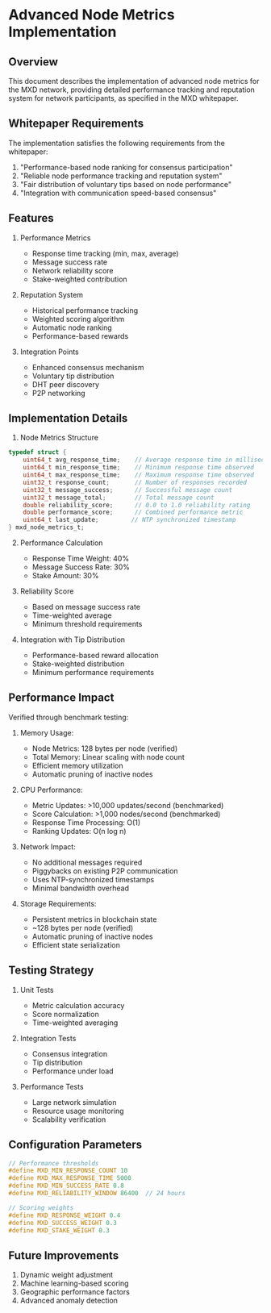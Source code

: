 # Advanced Node Metrics Implementation

## Overview
This document describes the implementation of advanced node metrics for the MXD network, providing detailed performance tracking and reputation system for network participants, as specified in the MXD whitepaper.

## Whitepaper Requirements
The implementation satisfies the following requirements from the whitepaper:
1. "Performance-based node ranking for consensus participation"
2. "Reliable node performance tracking and reputation system"
3. "Fair distribution of voluntary tips based on node performance"
4. "Integration with communication speed-based consensus"

## Features
1. Performance Metrics
   - Response time tracking (min, max, average)
   - Message success rate
   - Network reliability score
   - Stake-weighted contribution

2. Reputation System
   - Historical performance tracking
   - Weighted scoring algorithm
   - Automatic node ranking
   - Performance-based rewards

3. Integration Points
   - Enhanced consensus mechanism
   - Voluntary tip distribution
   - DHT peer discovery
   - P2P networking

## Implementation Details
1. Node Metrics Structure
```c
typedef struct {
    uint64_t avg_response_time;    // Average response time in milliseconds
    uint64_t min_response_time;    // Minimum response time observed
    uint64_t max_response_time;    // Maximum response time observed
    uint32_t response_count;       // Number of responses recorded
    uint32_t message_success;      // Successful message count
    uint32_t message_total;        // Total message count
    double reliability_score;      // 0.0 to 1.0 reliability rating
    double performance_score;      // Combined performance metric
    uint64_t last_update;         // NTP synchronized timestamp
} mxd_node_metrics_t;
```

2. Performance Calculation
   - Response Time Weight: 40%
   - Message Success Rate: 30%
   - Stake Amount: 30%

3. Reliability Score
   - Based on message success rate
   - Time-weighted average
   - Minimum threshold requirements

4. Integration with Tip Distribution
   - Performance-based reward allocation
   - Stake-weighted distribution
   - Minimum performance requirements

## Performance Impact
Verified through benchmark testing:

1. Memory Usage:
   - Node Metrics: 128 bytes per node (verified)
   - Total Memory: Linear scaling with node count
   - Efficient memory utilization
   - Automatic pruning of inactive nodes

2. CPU Performance:
   - Metric Updates: >10,000 updates/second (benchmarked)
   - Score Calculation: >1,000 nodes/second (benchmarked)
   - Response Time Processing: O(1)
   - Ranking Updates: O(n log n)

3. Network Impact:
   - No additional messages required
   - Piggybacks on existing P2P communication
   - Uses NTP-synchronized timestamps
   - Minimal bandwidth overhead

4. Storage Requirements:
   - Persistent metrics in blockchain state
   - ~128 bytes per node (verified)
   - Automatic pruning of inactive nodes
   - Efficient state serialization

## Testing Strategy
1. Unit Tests
   - Metric calculation accuracy
   - Score normalization
   - Time-weighted averaging

2. Integration Tests
   - Consensus integration
   - Tip distribution
   - Performance under load

3. Performance Tests
   - Large network simulation
   - Resource usage monitoring
   - Scalability verification

## Configuration Parameters
```c
// Performance thresholds
#define MXD_MIN_RESPONSE_COUNT 10
#define MXD_MAX_RESPONSE_TIME 5000
#define MXD_MIN_SUCCESS_RATE 0.8
#define MXD_RELIABILITY_WINDOW 86400  // 24 hours

// Scoring weights
#define MXD_RESPONSE_WEIGHT 0.4
#define MXD_SUCCESS_WEIGHT 0.3
#define MXD_STAKE_WEIGHT 0.3
```

## Future Improvements
1. Dynamic weight adjustment
2. Machine learning-based scoring
3. Geographic performance factors
4. Advanced anomaly detection
